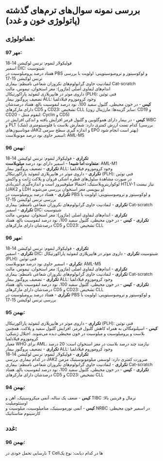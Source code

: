 # بررسی نمونه سوال‌های ترم‌های گذشته (پاتولوژی خون و غدد)
## هماتولوژی:
### مهر 97:  
فولیکولار لنفوم: ترنس لوکیشن 14-18  
اسمیر DIC: شیتوسیت  
هفتاد درصد پرومیلوسیت در PBS و لوکوسیتوز و ترومبوسیتوپنی: اولویت با بررسی ترنس لوکیشن 15-17  
لنفادنیت حاوی گرانولوم‌های نکروزان شعاعی نامنظم: بیماری Cat-scratch  
اندام‌های لنفاوی اصلی (ماژور): مغز استخوان، تیموس، مالت  
داروی موثر در هایپرپلازی لنفوئید پاراکورتیکال (PLH): فنی توئین  
تضعیف پروگنوز بیمار ALL: وجود کروموزوم فیلادلفیا  
**کیس** - در خون محیطی، گلبول سفید 100، نود درصد لنفوسیت بالغ، هفتاد درصدشان دارای مارکرهای CD5 و CD23: تشخیص CLL (سایر گزینه‌ها: مارژینال زون: CD19 و CD20 -  لنفوم منتل: Cyclin و CD5)  
**کیس** - در بیمار دارای هموگلوبین و گلبول قرمز افزایش یافته و اندکی افزایش در WBC و PLT کدام تست ارزش کمتری دارد: شمارش بلاست با فلوسیتومتری (شک) (بررسی موتاسیون‌های JAK2 و اندازه گیری سطح سرمی EPO بهتر است انجام شود)  
اسمیر حاوی نود درصد مونوبلاست: AML-M5  

### بهمن 96:
**تکراری** - فولیکولار لنفوم: ترنس لوکیشن 14-18  
**متفاوت اما شبیه!** - اسمیر دارای نود درصد **میلوبلاست**: AML-M1  
**تکراری** - تضعیف پروگنوز بیمار ALL: وجود کروموزوم فیلادلفیا  
**تکراری** - داروی موثر در هایپرپلازی لنفوئید پاراکورتیکال (PLH): فنی توئین  
در صورت مشاهدۀ سلول‌های قطره اشکی فروان و پلاکت ژانت و واکنش لوکواریتروبلاستیک: احتمالا میلوفیبروز است و اندازه‌گیری آنتی‌بادی HTLV-1 نیاز نیست (JAK2 و LDH و بیوپسی مغز استخوان بررسی می‌شوند)   
**تکراری** - هفتاد درصد پرومیلوسیت در PBS و لوکوسیتوز و ترومبوسیتوپنی: اولویت با بررسی ترنس لوکیشن 15-17  
**تکراری** - لنفادنیت حاوی گرانولوم‌های نکروزان شعاعی نامنظم: بیماری Cat-scratch  
**تکراری** - اسمیر DIC: شیتوسیت  
**تکراری** - اندام‌های لنفاوی اصلی (ماژور): مغز استخوان، تیموس، مالت  
**تکراری** - **کیس** - در خون محیطی، گلبول سفید 100، نود درصد لنفوسیت بالغ، هفتاد درصدشان دارای مارکرهای CD5 و CD23: تشخیص CLL  


### مهر 96:
**تکراری** - فولیکولار لنفوم: ترنس لوکیشن 14-18  
**تکراری** - اسمیر DIC: شیتوسیت
**تکراری** - داروی موثر در هایپرپلازی لنفوئید پاراکورتیکال (PLH): فنی توئین  
**تکراری** - اسمیر حاوی نود درصد مونوبلاست: AML-M5  
**تکراری** - اندام‌های لنفاوی اصلی (ماژور): مغز استخوان، تیموس، مالت  
**تکراری** - لنفادنیت حاوی گرانولوم‌های نکروزان شعاعی نامنظم: بیماری Cat-scratch  
**تکراری** - تضعیف پروگنوز بیمار ALL: وجود کروموزوم فیلادلفیا  
**تکراری** - **کیس** - در خون محیطی، گلبول سفید 100، نود درصد لنفوسیت بالغ، هفتاد درصدشان دارای مارکرهای CD5 و CD23: تشخیص CLL  
**تکراری** - هفتاد درصد پرومیلوسیت در PBS و لوکوسیتوز و ترومبوسیتوپنی: اولویت با بررسی ترنس لوکیشن 15-17  

### بهمن 95:
**تکراری** - داروی موثر در هایپرپلازی لنفوئید پاراکورتیکال (PLH): فنی توئین  
**کیس** - اسپلنومگالی به همراه کاهش گلبول قرمز، افزایش گلبول سفید و پلاکت. همچنین بلاست و پرومیلوسیت و میلوسیت در خون محیطی دیده می‌شوند. اختلال ژنتیکی: کروموزوم فیلادلفیا  
معیار WHO برای AML، نیازمند چند درصد بلاست در مغز استخوان است: 20 درصد  
**تکراری** - تضعیف پروگنوز بیمار ALL: وجود کروموزوم فیلادلفیا  
**تکراری** - فولیکولار لنفوم: ترنس لوکیشن 14-18  
در کدام بیماری بررسی JAK2 ضرورت کمتری دارد: لوسمی میلومونوسیتیک مزمن  
**تکراری** - لنفادنیت حاوی گرانولوم‌های نکروزان شعاعی نامنظم: بیماری Cat-scratch  
**تکراری** - **کیس** - در خون محیطی، گلبول سفید 100، نود درصد لنفوسیت بالغ، هفتاد درصدشان دارای مارکرهای CD5 و CD23: تشخیص CLL 

### بهمن 94:
**کیس** - ضعف یک ساله، آنمی میکروسیتیک، آهن و TIBC نرمال و فریتین بالا: اوستئومیلیت  
**کیس** - آنمی نورموسیتیک، متامیلوسیت، میلوسیت و NRBC در اسمیر خون محیطی: کارسینوم متاستاتیک  


## غدد:
### بهمن 96:
نارسایی تحمل خودی در T Cellها در کدام دیابت: نوع یک
